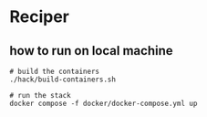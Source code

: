 # Reciper




## how to run on local machine

```shell
# build the containers
./hack/build-containers.sh

# run the stack
docker compose -f docker/docker-compose.yml up

```
